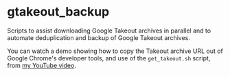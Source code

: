 # gtakeout_backup
Scripts to assist downloading Google Takeout archives in parallel and to automate deduplication and backup of Google Takeout archives.

You can watch a demo showing how to copy the Takeout archive URL out of Google Chrome's developer tools, and use of the `get_takeout.sh` script, from [my YouTube video](https://youtu.be/h5idAEJorIc).
